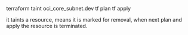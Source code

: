  terraform taint oci_core_subnet.dev
 tf plan
 tf apply

 it taints a resource,  means it is marked for removal,  when next plan and apply the resource is terminated.